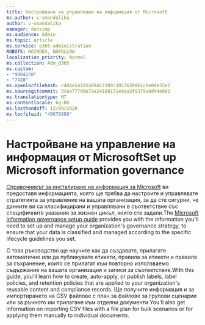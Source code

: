 ```yaml
---
title: Настройване на управление на информация от Microsoft
ms.author: v-smandalika
author: v-smandalika
manager: dansimp
ms.audience: Admin
ms.topic: article
ms.service: o365-administration
ROBOTS: NOINDEX, NOFOLLOW
localization_priority: Normal
ms.collection: Adm_O365
ms.custom:
- "9004220"
- "7428"
ms.openlocfilehash: c404e541d54094c2189c38576399b1cbe04e32e2
ms.sourcegitcommit: 3c6e777d6679a24108171e9aa3f9379a8d44e001
ms.translationtype: MT
ms.contentlocale: bg-BG
ms.lasthandoff: 12/09/2020
ms.locfileid: "49676889"
---
```

# <a name="set-up-microsoft-information-governance"></a><span data-ttu-id="8e9b8-102">Настройване на управление на информация от Microsoft</span><span class="sxs-lookup"><span data-stu-id="8e9b8-102">Set up Microsoft information governance</span></span>

<span data-ttu-id="8e9b8-103">[Справочникът за инсталиране на информация за Microsoft](https://admin.microsoft.com/AdminPortal/Home#/modernonboarding/migsetupguide) ви предоставя информацията, която ще трябва да настроите и управлявате стратегията за управление на вашата организация, за да сте сигурни, че данните ви са класифицирани и управлявани в съответствие със специфичните указания за жизнен цикъл, които сте задали.</span><span class="sxs-lookup"><span data-stu-id="8e9b8-103">The [Microsoft Information governance setup guide](https://admin.microsoft.com/AdminPortal/Home#/modernonboarding/migsetupguide) provides you with the information you'll need to set up and manage your organization's governance strategy, to ensure that your data is classified and managed according to the specific lifecycle guidelines you set.</span></span>

<span data-ttu-id="8e9b8-104">С това ръководство ще научите как да създавате, прилагате автоматично или да публикувате етикети, правила за етикети и правила за съхранение, които се прилагат към повторно използваемо съдържание на вашата организация и записи за съответствие.</span><span class="sxs-lookup"><span data-stu-id="8e9b8-104">With this guide, you'll learn how to create, auto-apply, or publish labels, label policies, and retention policies that are applied to your organization's reusable content and compliance records.</span></span> <span data-ttu-id="8e9b8-105">Ще получите информация и за импортирането на CSV файлове с план за файлове за групови сценарии или за ръчното им прилагане към отделни документи.</span><span class="sxs-lookup"><span data-stu-id="8e9b8-105">You'll also get information on importing CSV files with a file plan for bulk scenarios or for applying them manually to individual documents.</span></span>